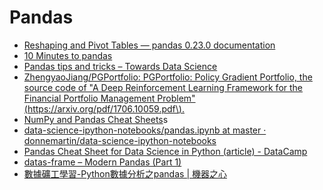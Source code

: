 # Pandas

* [Reshaping and Pivot Tables — pandas 0.23.0 documentation](https://pandas.pydata.org/pandas-docs/stable/reshaping.html)
* [10 Minutes to pandas](https://pandas.pydata.org/pandas-docs/stable/10min.html)
* [Pandas tips and tricks – Towards Data Science](https://towardsdatascience.com/pandas-tips-and-tricks-33bcc8a40bb9)
* [ZhengyaoJiang/PGPortfolio: PGPortfolio: Policy Gradient Portfolio, the source code of "A Deep Reinforcement Learning Framework for the Financial Portfolio Management Problem"\(https://arxiv.org/pdf/1706.10059.pdf\).](https://github.com/ZhengyaoJiang/PGPortfolio)
* [NumPy and Pandas Cheat Sheets](http://datasciencefree.com/pandas.pdf)s
* [data-science-ipython-notebooks/pandas.ipynb at master · donnemartin/data-science-ipython-notebooks](https://github.com/donnemartin/data-science-ipython-notebooks/blob/master/pandas/pandas.ipynb)
* [Pandas Cheat Sheet for Data Science in Python \(article\) - DataCamp](https://www.datacamp.com/community/blog/python-pandas-cheat-sheet#gs.S4P4T=U)
* [datas-frame – Modern Pandas \(Part 1\)](https://tomaugspurger.github.io/modern-1-intro.html)
* [數據礦工學習-Python數據分析之pandas \| 機器之心](https://www.jiqizhixin.com/articles/2018-07-18-3)

